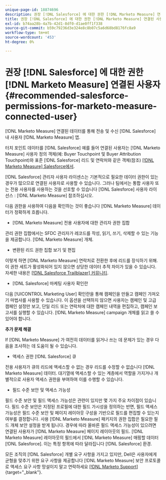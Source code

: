 ```yaml
---
unique-page-id: 18874696
description: 권장 [!DNL Salesforce] 에 대한 권한 [!DNL Marketo Measure] 연결된 사용자 - [!DNL Marketo Measure] - 제품 설명서
title: 권장 [!DNL Salesforce] 에 대한 권한 [!DNL Marketo Measure] 연결된 사용자
exl-id: b74aa28b-4a7b-42d1-8df0-d1ae0ff1f338
source-git-commit: b59c79236d3e324e8c8b07c5a6d68bd8176fc8a9
workflow-type: tm+mt
source-wordcount: '453'
ht-degree: 0%

---
```


# 권장 [!DNL Salesforce] 에 대한 권한 [!DNL Marketo Measure] 연결된 사용자 {#recommended-salesforce-permissions-for-marketo-measure-connected-user}

[!DNL Marketo Measure] 연결된 데이터를 통해 전송 및 수신 [!DNL Salesforce] 내 사용자 [!DNL Marketo Measure] 앱.

터치 포인트 데이터를 [!DNL Salesforce] 예를 들어 연결된 사용자는 [!DNL Marketo Measure] 사용자 정의 객체(예: Buyer Touchpoint 및 Buyer Attribution Touchpoint)와 표준 [!DNL Salesforce] 리드 및 연락처와 같은 객체(참조) [[!DNL Marketo Measure] Salesforce에서](/help/configuration-and-setup/marketo-measure-and-salesforce/how-marketo-measure-and-salesforce-interact.md).

[!DNL Salesforce] 관리자 사용자 라이센스는 기본적으로 필요한 데이터 권한이 있는 경우가 많으므로 연결된 사용자로 사용할 수 있습니다. 그러나 팀에서는 통합 사용자 또는 전용 사용자를 사용하는 것을 선호할 수 있습니다 [!DNL Salesforce] 사용자 라이선스 : [!DNL Marketo Measure] 참조하십시오.

다음 권한을 사용하여 다음을 확인하는 것이 좋습니다 [!DNL Marketo Measure] 데이터가 정확하게 흐릅니다.

* [!DNL Marketo Measure] 전용 사용자에 대한 관리자 권한 집합

관리 권한 집합에서는 SFDC 관리자가 레코드를 작성, 읽기, 쓰기, 삭제할 수 있는 기능을 제공합니다. [!DNL Marketo Measure] 개체.

* 변환된 리드 권한 집합 보기 및 편집

이렇게 하면 [!DNL Marketo Measure] 연락처로 전환한 후에 리드를 장식하기 위해. 이 권한 세트가 활성화되어 있지 않으면 상당한 데이터 추적 차이가 있을 수 있습니다. 자세한 내용은 [[!DNL Salesforce Trailblazer] 커뮤니티](https://help.salesforce.com/articleView?id=leads_view_edit_converted.htm&amp;type=5).

* [!DNL Salesforce] 마케팅 사용자 확인란

다음 [!UICONTROL Marketing User] 확인란을 통해 캠페인을 만들고 캠페인 가져오기 마법사를 사용할 수 있습니다. 이 옵션을 선택하지 않으면 사용자는 캠페인 및 고급 캠페인 설정만 보고, 단일 리드 또는 연락처에 대한 캠페인 내역을 편집하고, 캠페인 보고서를 실행할 수 있습니다. [!DNL Marketo Measure] campaign 개체를 읽고 쓸 수 있어야 합니다.

**추가 문제 해결**

If [!DNL Marketo Measure] 가 여전히 데이터를 읽거나 쓰는 데 문제가 있는 경우 다음을 조사하는 데 도움이 될 수 있습니다.

* 액세스 권한 [!DNL Salesforce] 큐

전용 사용자가 큐의 리드에 액세스할 수 없는 경우 리드를 수정할 수 없습니다 [!DNL Marketo Measure] 데이터. 대기열에 액세스할 수 있는 계층에서 역할을 가지거나 개별적으로 사용자 액세스 권한을 부여하여 이를 수행할 수 있습니다.

* 필드 수준 보안 및 액세스 가능성

필드 수준 보안 및 필드 액세스 가능성은 관련이 있지만 몇 가지 주요 차이점이 있습니다. 필드 수준 보안은 지정된 프로필에 대한 필드 가시성을 정의하는 반면, 필드 액세스 가능성은 필드 수준 보안 및 페이지 레이아웃 구성을 기반으로 필드를 편집할 수 있는지 여부를 결정합니다. 사용 [!DNL Marketo Measure] 패키지의 권한 집합은 필요한 필드 개체 보안 설정을 받게 됩니다. 경우에 따라 올바른 필드 액세스 가능성이 있으려면 연결된 사용자가 [!DNL Marketo Measure] 페이지 레이아웃의 필드. [!DNL Marketo Measure] 레이아웃의 필드에서 [!DNL Marketo Measure] 매핑할 데이터 [!DNL Salesforce]. 이는 특정 항목에 따라 달라집니다 [!DNL Salesforce] 환경.

모든 조직의 [!DNL Salesforce] 개별 요구 사항을 가지고 있지만, Dell은 사용자에게 균형을 맞추기 위한 요구 사항을 제공합니다 [!DNL Marketo Measure] 보안 프로토콜로 액세스 요구 사항 망설이지 말고 연락하세요 [[!DNL Marketo Support]](https://nation.marketo.com/t5/support/ct-p/Support){target=&quot;_blank&quot;}.
